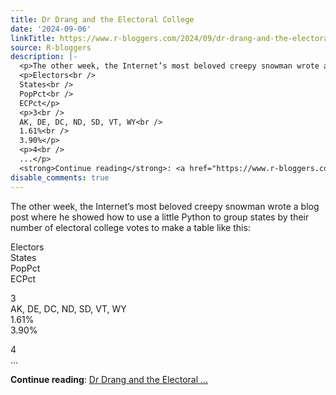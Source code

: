 ```yaml
---
title: Dr Drang and the Electoral College
date: '2024-09-06'
linkTitle: https://www.r-bloggers.com/2024/09/dr-drang-and-the-electoral-college/
source: R-bloggers
description: |-
  <p>The other week, the Internet’s most beloved creepy snowman wrote a blog post where he showed how to use a little Python to group states by their number of electoral college votes to make a table like this:</p>
  <p>Electors<br />
  States<br />
  PopPct<br />
  ECPct</p>
  <p>3<br />
  AK, DE, DC, ND, SD, VT, WY<br />
  1.61%<br />
  3.90%</p>
  <p>4<br />
  ...</p>
  <strong>Continue reading</strong>: <a href="https://www.r-bloggers.com/2024/09/dr-drang-and-the-electoral-college/">Dr Drang and the Electoral ...
disable_comments: true
---
```

<p>The other week, the Internet’s most beloved creepy snowman wrote a blog post where he showed how to use a little Python to group states by their number of electoral college votes to make a table like this:</p>
<p>Electors<br />
States<br />
PopPct<br />
ECPct</p>
<p>3<br />
AK, DE, DC, ND, SD, VT, WY<br />
1.61%<br />
3.90%</p>
<p>4<br />
...</p>
<strong>Continue reading</strong>: <a href="https://www.r-bloggers.com/2024/09/dr-drang-and-the-electoral-college/">Dr Drang and the Electoral ...